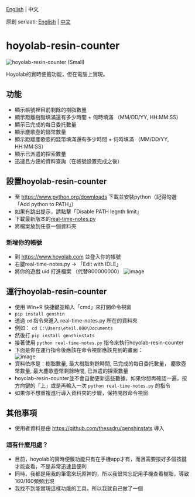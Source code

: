 [English](https://github.com/eileenthg/hoyolab-resin-counter-3.0/blob/main/README.md) | 中文

原創 seriaati: [English](https://github.com/seriaati/hoyolab-resin-counter) | [中文](https://github.com/seriaati/hoyolab-resin-counter/blob/main/README.zh-tw.md)

# hoyolab-resin-counter
![hoyolab-resin-counter (Small)](https://user-images.githubusercontent.com/61446626/159615993-8801f175-84b7-4361-bf65-7fb70708341a.png)

Hoyolab的實時便籤功能，但在電腦上實現。

## 功能
- 顯示帳號裡目前剩餘的樹脂數量
- 顯示距離樹脂填滿還有多少時間 + 何時填滿 （MM/DD/YY, HH:MM:SS）
- 顯示已完成的每日委托數量
- 顯示塵歌壺的錢幣數量
- 顯示距離塵歌壺的錢幣填滿還有多少時間 + 何時填滿 （MM/DD/YY, HH:MM:SS）
- 顯示已派遣的探索數量
- 迅速且方便的資料查詢（在帳號設置完成之後）

## 設置hoyolab-resin-counter
- 至 https://www.python.org/downloads 下載並安裝python（記得勾選「Add python to PATH」）
- 如果有跳出提示，請點擊「Disable PATH legnth limit」
- 下載最新版本的[real-time-notes.py](https://github.com/eileenthg/hoyolab-resin-counter-3.0/blob/main/real-time-notes.py)
- 將檔案放到任意一個資料夾

### 新增你的帳號
- 到 https://www.hoyolab.com 並登入你的帳號
- 右鍵real-time-notes.py -> 「Edit with IDLE」
- 將你的遊戲 uid 打進檔案 （代替800000000）
![image](https://user-images.githubusercontent.com/40307498/190306694-6928ced4-d644-4ad9-9ade-dc7fd1c955e7.png)

## 運行hoyolab-resin-counter
- 使用 Win+R 快捷鍵並輸入「cmd」來打開命令視窗
- ```pip install genshin```
- 透過 ```cd``` 指令來進入 real-time-notes.py 所在的資料夾
- 例如：
```cd C:\Users\eteil.000\Documents```
- 然後打 ```pip install genshinstats```
- 接著使用 ```python real-time-notes.py``` 指令來執行hoyolab-resin-counter
- 下面是你在運行指令後應該在命令視窗應該見到的畫面：  
![image](https://user-images.githubusercontent.com/40307498/190310649-282b47b6-6516-4993-8387-eda21f00e3f1.png)
- 資料依序是：樹脂數量, 最大樹脂剩餘時間, 已完成的每日委托數量， 塵歌壺幣數量, 最大塵歌壺幣剩餘時間, 已派遣的探索數量
- hoyolab-resin-counter並不會自動更新這些數據，如果你想再確認一遍，按方向鍵的「上」或是再輸入一次 ```python real-time-notes.py``` 的指令
- 如果你不想重複進行導入資料夾的步驟，保持開啟命令視窗

## 其他事項
- 使用者資料是由 https://github.com/thesadru/genshinstats 導入
### 這有什麼用處？
- 目前，hoyolab的實時便籤功能只有在手機app才有，而且需要按好多個按鍵才能查看，不是非常迅速且便利
- 同時，我都是用我的筆電來玩原神的，所以我很常忘記用手機查看樹脂，導致160/160頻頻出現
- 我找不到能實現這樣功能的工具，所以我就自己做了一個
